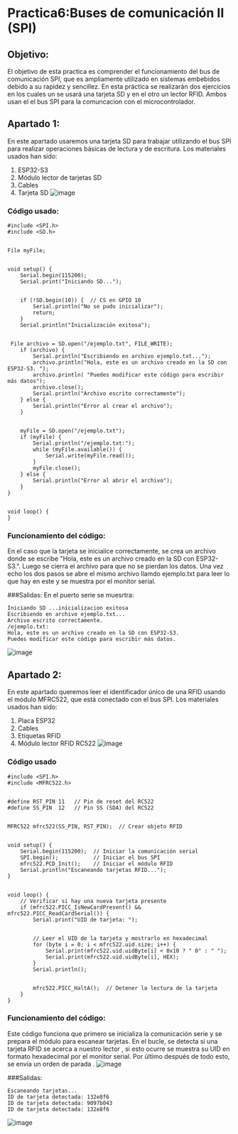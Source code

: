 # Practica6:Buses de comunicación II (SPI)
## Objetivo: 
El objetivo de esta practica es comprender el funcionamiento del bus de comunicación SPI, que es ampliamente utilizado en sistemas embebidos debido a su rapidez y sencillez. 
En esta práctica se realizarán dos ejercicios en los cuales un se usará una tarjeta SD y en el otro un lector RFID. Ambos usan el el bus SPI para la comuncacion con el microcontrolador. 
## Apartado 1:
En este apartado usaremos una tarjeta SD para trabajar utilizando el bus SPI para realizar operaciones básicas de lectura y de escritura.
Los materiales usados han sido:
1. ESP32-S3
2. Módulo lector de tarjetas SD
3. Cables
4. Tarjeta SD
   ![image](https://github.com/user-attachments/assets/b6ba99da-8173-4ae3-a094-8b6a3e19b2c1)

   
### Código usado:
```
#include <SPI.h>
#include <SD.h>


File myFile;


void setup() {
    Serial.begin(115200);
    Serial.print("Iniciando SD...");


    if (!SD.begin(10)) {  // CS en GPIO 10
        Serial.println("No se pudo inicializar");
        return;
    }
    Serial.println("Inicialización exitosa");


 File archivo = SD.open("/ejemplo.txt", FILE_WRITE);
    if (archivo) {
        Serial.println("Escribiendo en archivo ejemplo.txt...");
        archivo.println("Hola, este es un archivo creado en la SD con ESP32-S3. ");
        archivo.println( "Puedes modificar este código para escribir más datos");
        archivo.close();
        Serial.println("Archivo escrito correctamente");
    } else {
        Serial.println("Error al crear el archivo");
    }


    myFile = SD.open("/ejemplo.txt");
    if (myFile) {
        Serial.println("/ejemplo.txt:");
        while (myFile.available()) {
            Serial.write(myFile.read());
        }
        myFile.close();
    } else {
        Serial.println("Error al abrir el archivo");
    }
}


void loop() {
}

```
### Funcionamiento del código:
En el caso que la tarjeta se inicialice correctamente, se crea un archivo donde se escribe "Hola, este es un archivo creado en la SD con ESP32-S3.". Luego se cierra el archivo para que no se pierdan los datos. Una vez echo los dos pasos se abre el mismo archivo llamdo ejemplo.txt para leer lo que hay en este y se muestra por el monitor serial. 

###Salidas:
En el puerto serie se muesrtra:
```
Iniciando SD ...inicializacion exitosa
Escribiendo en archivo ejemplo.txt...
Archivo escrito correctamente.
/ejemplo.txt:
Hola, este es un archivo creado en la SD con ESP32-S3.
Puedes modificar este código para escribir más datos.
```
![image](https://github.com/user-attachments/assets/409e4eec-e56e-4e3d-a18d-8fc21ac7b29b)

## Apartado 2:
En este apartado queremos leer el identificador único de una RFID usando el módulo MFRC522, que está conectado con el bus SPI. 
Los materiales usados han sido:
1. Placa ESP32
2. Cables
3. Etiquetas RFID
4. Módulo lector RFID RC522
   ![image](https://github.com/user-attachments/assets/c08bb2cb-2c57-417a-b7a6-c541139d68eb)

### Código usado
```
#include <SPI.h>
#include <MFRC522.h>


#define RST_PIN 11   // Pin de reset del RC522
#define SS_PIN  12   // Pin SS (SDA) del RC522


MFRC522 mfrc522(SS_PIN, RST_PIN);  // Crear objeto RFID


void setup() {
    Serial.begin(115200);  // Iniciar la comunicación serial
    SPI.begin();           // Iniciar el bus SPI
    mfrc522.PCD_Init();    // Iniciar el módulo RFID
    Serial.println("Escaneando tarjetas RFID...");
}


void loop() {
    // Verificar si hay una nueva tarjeta presente
    if (mfrc522.PICC_IsNewCardPresent() && mfrc522.PICC_ReadCardSerial()) {
        Serial.print("UID de tarjeta: ");


        // Leer el UID de la tarjeta y mostrarlo en hexadecimal
        for (byte i = 0; i < mfrc522.uid.size; i++) {
            Serial.print(mfrc522.uid.uidByte[i] < 0x10 ? " 0" : " ");
            Serial.print(mfrc522.uid.uidByte[i], HEX);
        }
        Serial.println();


        mfrc522.PICC_HaltA();  // Detener la lectura de la tarjeta
    }
}

```
### Funcionamiento del código:
Este código funciona que primero se inicializa la comunicación serie y se prepara el módulo para escanear tarjetas. En el bucle, se detecta si una tarjeta RFID se acerca a nuestro lector
, si esto ocurre se muestra su UID en formato hexadecimal por el monitor serial. Por último después de todo esto, se envía un orden de parada . 
![image](https://github.com/user-attachments/assets/d4014ab3-f26b-442b-98a3-af09d285e41c)


###Salidas:
```
Escaneando tarjetas...
ID de tarjeta detectada: 132e8f6
ID de tarjeta detectada: 9097b043
ID de tarjeta detectada: 132e8f6
```
![image](https://github.com/user-attachments/assets/d5014f5a-9812-42f9-9b21-1583239fba44)



